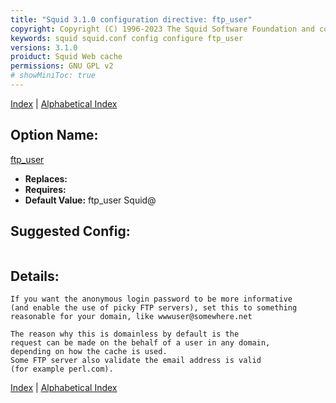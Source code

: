 ```yaml
---
title: "Squid 3.1.0 configuration directive: ftp_user"
copyright: Copyright (C) 1996-2023 The Squid Software Foundation and contributors
keywords: squid squid.conf config configure ftp_user
versions: 3.1.0
proiduct: Squid Web cache
permissions: GNU GPL v2
# showMiniToc: true
---
```

[Index](index#toc_ftp_user) | [Alphabetical Index](index_all#toc_ftp_user)

## Option Name:
[ftp_user](#ftp_user)
 * **Replaces:** 
 * **Requires:** 
 * **Default Value:** ftp_user Squid@


## Suggested Config:
```plaintext

```

## Details:

	If you want the anonymous login password to be more informative
	(and enable the use of picky FTP servers), set this to something
	reasonable for your domain, like wwwuser@somewhere.net

	The reason why this is domainless by default is the
	request can be made on the behalf of a user in any domain,
	depending on how the cache is used.
	Some FTP server also validate the email address is valid
	(for example perl.com).



[Index](index#toc_ftp_user) | [Alphabetical Index](index_all#toc_ftp_user)

